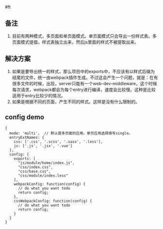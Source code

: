 #ft

## 备注
1. 目前有两种模式，多页面和单页面模式。单页面模式只会导出一份样式表。多页面模式提倡，样式表独立出来，然后js里面的样式不被提取出来。

## 解决方案
1. 如果是要导出统一的样式，那么项目中的exports中，不应该有以样式后缀为结尾的文件，统一由webpack插件生成。不过这会产生一个问题，就是：在有很多文件的时候，出现，server只能有一个web-dev-middleware，这个时候每次请求，webpack都会为每个entry进行编译，速度会比较慢。这种是比较适用于entry比较少的情况。
2. 如果是根据不同的页面，产生不同的样式。这样是没有什么限制的。

## config demo

```
{
  mode: 'multi',  // 默认是多页面的应用，单页应用选择填写single。
  entryExtNames: {
    css: ['.css', '.scss', '.sass', '.less'],
    js: ['.js', '.jsx', '.vue']
  },
  config: {
    exports: [
      "js/module/home/index.js",
      "css/index.css",
      "css/base.css",
      "css/module/index.less"
    ],
    webpackConfig: function(config) {
      // do what you want todo
      return config;
    },
    cssWebpackConfig: function(config) {
      // do what you want todo
      return config;
    }
  }
}
```